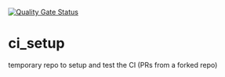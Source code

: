 [![Quality Gate Status](https://sonarcloud.io/api/project_badges/measure?project=dedis_ci_setup&metric=alert_status)](https://sonarcloud.io/summary/new_code?id=dedis_ci_setup)

# ci_setup
temporary repo to setup and test the CI (PRs from a forked repo)
